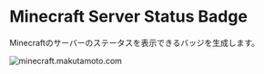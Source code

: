 Minecraft Server Status Badge
=====

Minecraftのサーバーのステータスを表示できるバッジを生成します。

![minecraft.makutamoto.com](https://img.shields.io/endpoint?url=https%3A%2F%2Fminecraft-server-status-badge.vercel.app%2Fapi%2Fserver%2Fminecraft.makutamoto.com%3Fport%3D25565)
